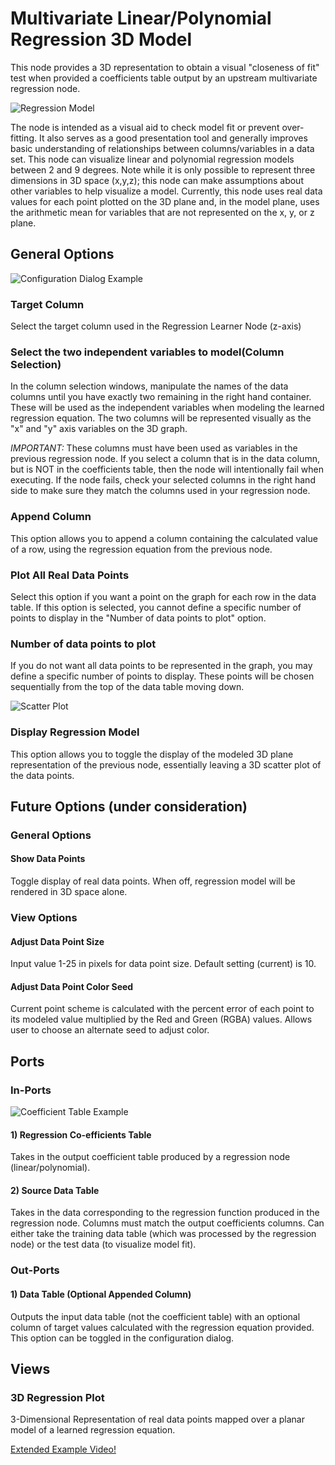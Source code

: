 # Multivariate Linear/Polynomial Regression 3D Model
This node provides a 3D representation to obtain a visual "closeness of fit" test when provided a coefficients table output by an upstream multivariate regression node.

![Regression Model](regressionModel.PNG)

The node is intended as a visual aid to check model fit or prevent over-fitting. It also serves as a good presentation tool and generally improves basic understanding of relationships between columns/variables in a data set. This node can visualize linear and polynomial regression models between 2 and 9 degrees. Note while it is only possible to represent three dimensions in 3D space (x,y,z); this node can make assumptions about other variables to help visualize a model. Currently, this node uses real data values for each point plotted on the 3D plane and, in the model plane, uses the arithmetic mean for variables that are not represented on the x, y, or z plane. 

## General Options

![Configuration Dialog Example](dialog.PNG)

### Target Column
Select the target column used in the Regression Learner Node (z-axis)
### Select the two independent variables to model(Column Selection)
In the column selection windows, manipulate the names of the data columns until you have exactly two remaining in the right hand container. These will be used as the independent variables when modeling the learned regression equation. The two columns will be represented visually as the "x" and "y" axis variables on the 3D graph. 

_IMPORTANT:_ These columns must have been used as variables in the previous regression node. If you select a column that is in the data column, but is NOT in the coefficients table, then the node will intentionally fail when executing. If the node fails, check your selected columns in the right hand side to make sure they match the columns used in your regression node.

### Append Column
This option allows you to append a column containing the calculated value of a row, using the regression equation from the previous node.

### Plot All Real Data Points
Select this option if you want a point on the graph for each row in the data table. If this option is selected, you cannot define a specific number of points to display in the "Number of data points to plot" option.

### Number of data points to plot
If you do not want all data points to be represented in the graph, you may define a specific number of points to display. These points will be chosen sequentially from the top of the data table moving down.

![Scatter Plot](scatter.PNG)

### Display Regression Model 
This option allows you to toggle the display of the modeled 3D plane representation of the previous node, essentially leaving a 3D scatter plot of the data points.

## Future Options (under consideration)

### General Options

#### Show Data Points
Toggle display of real data points. When off, regression model will be rendered in 3D space alone.

### View Options

#### Adjust Data Point Size
Input value 1-25 in pixels for data point size. Default setting (current) is 10.

#### Adjust Data Point Color Seed
Current point scheme is calculated with the percent error of each point to its modeled value multiplied by the Red and Green (RGBA) values. Allows user to choose an alternate seed to adjust color.
    
## Ports

### In-Ports
![Coefficient Table Example](Poly_Regress.PNG)
#### 1) Regression Co-efficients Table
Takes in the output coefficient table produced by a regression node (linear/polynomial).
#### 2) Source Data Table
Takes in the data corresponding to the regression function produced in the regression node. Columns must match the output coefficients columns. Can either take the training data table (which was processed by the regression node) or the test data (to visualize model fit).

### Out-Ports
#### 1) Data Table (Optional Appended Column)
Outputs the input data table (not the coefficient table) with an optional column of target values calculated with the regression equation provided. This option can be toggled in the configuration dialog.

## Views
### 3D Regression Plot
3-Dimensional Representation of real data points mapped over a planar model of a learned regression equation.

[Extended Example Video!](https://drive.google.com/file/d/1wwDSmTdSw_J7H7Bmsf8fwbyj_weYeOy5/view)
